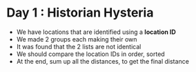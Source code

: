 # Day 1 : Historian Hysteria
- We have locations that are identified using a **location ID**
- We made 2 groups each making their own 
- It was found that the 2 lists are not identical
- We should compare the location IDs in order, sorted
- At the end, sum up all the distances, to get the final distance

